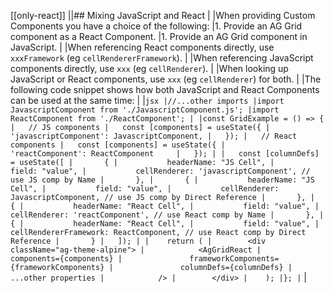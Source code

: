 [[only-react]]
||## Mixing JavaScript and React
|
|When providing Custom Components you have a choice of the following:
|1. Provide an AG Grid component as a React Component.
|1. Provide an AG Grid component in JavaScript.
|
|When referencing React components directly, use `xxxFramework` (eg `cellRendererFramework`).
|
|When referencing JavaScript components directly, use `xxx` (eg `cellRenderer`).
|
|When looking up JavaScript or React components, use `xxx` (eg `cellRenderer`) for both.
|
|The following code snippet shows how both JavaScript and React Components can be used at the same time:
|
|```jsx
|//...other imports
|import JavascriptComponent from './JavascriptComponent.js';
|import ReactComponent from './ReactComponent';
|
|const GridExample = () => {
|   // JS components
|   const [components] = useState({
|       'javascriptComponent': JavascriptComponent,
|   });
|   // React components
|   const [components] = useState({
|       'reactComponent': ReactComponent    
|   });
|
|   const [columnDefs] = useState([
|       {
|           headerName: "JS Cell",
|           field: "value",
|           cellRenderer: 'javascriptComponent', // use JS comp by Name
|       },
|       {
|           headerName: "JS Cell",
|           field: "value",
|           cellRenderer: JavascriptComponent, // use JS comp by Direct Reference
|       },
|       {
|           headerName: "React Cell",
|           field: "value",
|           cellRenderer: 'reactComponent', // use React comp by Name
|       },
|       {
|           headerName: "React Cell",
|           field: "value",
|           cellRendererFramework: ReactComponent, // use React comp by Direct Reference
|       }
|   ]);
|
|    return (
|        <div className="ag-theme-alpine">
|            <AgGridReact
|               components={components}
|               frameworkComponents={frameworkComponents}
|               columnDefs={columnDefs}
|               ...other properties
|            />
|        </div>
|    );
|};
|```
|